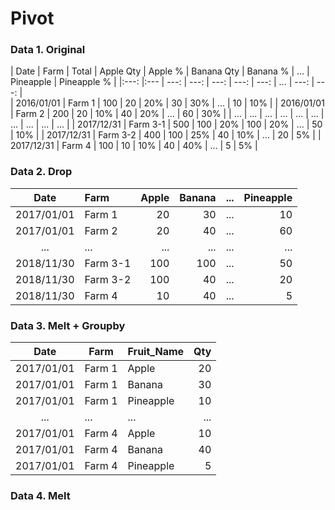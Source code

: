 # Pivot
### Data 1. Original

| Date       | Farm      | Total | Apple Qty | Apple % | Banana Qty | Banana % | ... | Pineapple | Pineapple % |
|:---:       |:---       | ---:  | ---:      | ---:    | ---:       | ---:     | ... | ---:      | ---:        |        
| 2016/01/01 | Farm 1    | 100   | 20        | 20%     | 30         | 30%      | ... | 10        | 10%         |
| 2016/01/01 | Farm 2    | 200   | 20        | 10%     | 40         | 20%      | ... | 60        | 30%         |
| ...        | ...       | ...   | ...       | ...     | ...        | ...      | ... | ...       | ...         |
| 2017/12/31 | Farm 3-1  | 500   | 100       | 20%     | 100        | 20%      | ... | 50        | 10%         |
| 2017/12/31 | Farm 3-2  | 400   | 100       | 25%     | 40         | 10%      | ... | 20        | 5%          |
| 2017/12/31 | Farm 4    | 100   | 10        | 10%     | 40         | 40%      | ... | 5         | 5%          |

### Data 2. Drop
| Date       | Farm      | Apple | Banana | ... | Pineapple | 
|:---:       |:---       | ---:  | ---:   |:---:| ---:      |
| 2017/01/01 | Farm 1    | 20    | 30     | ... | 10        | 
| 2017/01/01 | Farm 2    | 20    | 40     | ... | 60        | 
| ...        | ...       | ...   | ...    | ... | ...       | 
| 2018/11/30 | Farm 3-1  | 100   | 100    | ... | 50        | 
| 2018/11/30 | Farm 3-2  | 100   | 40     | ... | 20        |
| 2018/11/30 | Farm 4    | 10    | 40     | ... | 5         |

### Data 3. Melt + Groupby
| Date       | Farm      | Fruit_Name      | Qty |
| :---:      | ---       | :---            | ---:| 
| 2017/01/01 | Farm 1    | Apple           | 20  | 
| 2017/01/01 | Farm 1    | Banana          | 30  |
| 2017/01/01 | Farm 1    | Pineapple       | 10  | 
| ...        | ...       | ...             | ... |
| 2017/01/01 | Farm 4    | Apple           | 10  | 
| 2017/01/01 | Farm 4    | Banana          | 40  |
| 2017/01/01 | Farm 4    | Pineapple       | 5   |    

### Data 4. Melt









